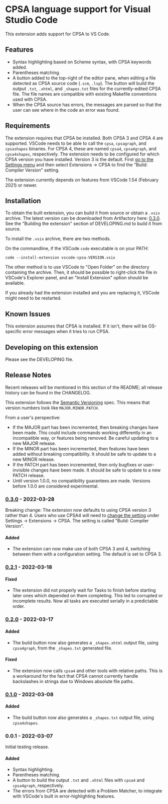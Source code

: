 # CPSA language support for Visual Studio Code

This extension adds support for CPSA to VS Code.

## Features

- Syntax highlighting based on Scheme syntax, with CPSA keywords added.
- Parentheses matching.
- A button added to the top-right of the editor pane, when editing a file
  detected as CPSA source code (`.scm`, `.lsp`). The button will build the
  output `.txt`, `.xhtml`, and `_shapes.txt` files for the
  currently-edited CPSA file. The file names are compatible with existing
  Makefile conventions used with CPSA.
- When the CPSA source has errors, the messages are parsed so that the
  user can see where in the code an error was found.

## Requirements

The extension requires that CPSA be installed. Both CPSA 3 and CPSA 4 are
supported.  VSCode needs to be able to call the `cpsa`, `cpsagraph`, and
`cpsashapes` binaries. For CPSA 4, these are named `cpsa4`, `cpsa4graph`,
and `cpsa4shapes`, respectively.
The extension needs to be configured for which CPSA version you have
installed. Version 3 is the default. First
[go to the Settings menu](https://code.visualstudio.com/docs/getstarted/settings#_settings-editor)
and then select Extensions -> CPSA to find the "Build: Compiler Version"
setting.

The extension currently depends on features from VSCode 1.54 (February
2021) or newer.

## Installation

To obtain the built extension, you can build it from source or obtain a
`.vsix` archive. The latest version can be downloaded from Artifactory
here: [0.3.0]. See the "Building the extension" section of DEVELOPING.md
to build it from source.

To install the `.vsix` archive, there are two methods.

On the commandline, if the VSCode `code` executable is on your PATH:

    code --install-extension vscode-cpsa-VERSION.vsix

The other method is to use VSCode to "Open Folder" on the directory
containing the archive. Then, it should be possible to right-click the
file in VSCode's Explorer panel, and an "Install Extension" option should
be available.

If you already had the extension installed and you are replacing it,
VSCode might need to be restarted.

## Known Issues

This extension assumes that CPSA is installed. If it isn't, there will be
OS-specific error messages when it tries to run CPSA.

## Developing on this extension

Please see the DEVELOPING file.

## Release Notes

Recent releases will be mentioned in this section of the README;
all release history can be found in the CHANGELOG.

This extension follows the [Semantic Versioning](https://semver.org/spec/v2.0.0.html) spec.
This means that version numbers look like `MAJOR.MINOR.PATCH`.

From a user's perspective:

- If the MAJOR part has been incremented, then breaking changes have been
  made. This could include commands working differently in an incompatible
  way, or features being removed. Be careful updating to a new MAJOR
  release.
- If the MINOR part has been incremented, then features have been added
  without breaking compatibility. It should be safe to update to a new
  MINOR release.
- If the PATCH part has been incremented, then only bugfixes or
  user-invisible changes have been made. It should be safe to update to a
  new PATCH release.
- Until version 1.0.0, no compatibility guarantees are made. Versions
  before 1.0.0 are considered experimental.

### [0.3.0] - 2022-03-28

Breaking change: The extension now defaults to using CPSA version 3 rather
than 4. Users who use CPSA4 will need to
[change the setting](https://code.visualstudio.com/docs/getstarted/settings#_settings-editor)
under Settings -> Extensions -> CPSA. The setting is called "Build: Compiler
Version".

#### Added

- The extension can now make use of both CPSA 3 and 4, switching between them
  with a configuration setting. The default is set to CPSA 3.

### [0.2.1] - 2022-03-18

#### Fixed

- The extension did not properly wait for Tasks to finish before starting
  later ones which depended on them completing. This led to corrupted or
  incomplete results. Now all tasks are executed serially in a predictable
  order.

### [0.2.0] - 2022-03-17

#### Added

- The build button now also generates a `_shapes.xhtml` output file, using
  `cpsa4graph`, from the `_shapes.txt` generated file.

#### Fixed

- The extension now calls `cpsa4` and other tools with relative paths. This is
  a workaround for the fact that CPSA cannot currently handle backslashes in
  strings due to Windows absolute file paths.

### [0.1.0] - 2022-03-08

#### Added

- The build button now also generates a `_shapes.txt` output file, using
  `cpsa4shapes`.

### 0.0.1 - 2022-03-07

Initial testing release.

#### Added

- Syntax highlighting.
- Parentheses matching.
- A button to build the output `.txt` and `.xhtml` files with `cpsa4` and
  `cpsa4graph`, respectively.
- The errors from CPSA are detected with a Problem Matcher, to integrate
  with VSCode's built in error-highlighting features.

[0.3.0]: https://artifacts.mitre.org/artifactory/generic-vscode-cpsa-local/vscode-cpsa-0.3.0.vsix
[0.2.1]: https://artifacts.mitre.org/artifactory/generic-vscode-cpsa-local/vscode-cpsa-0.2.1.vsix
[0.2.0]: https://artifacts.mitre.org/artifactory/generic-vscode-cpsa-local/vscode-cpsa-0.2.0.vsix
[0.1.0]: https://artifacts.mitre.org/artifactory/generic-vscode-cpsa-local/vscode-cpsa-0.1.0.vsix
